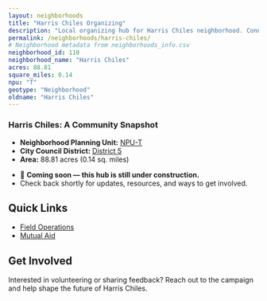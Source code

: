 ```yaml
---
layout: neighborhoods
title: "Harris Chiles Organizing"
description: "Local organizing hub for Harris Chiles neighborhood. Connect with field operations, mutual aid, and community organizing efforts."
permalink: /neighborhoods/harris-chiles/
# Neighborhood metadata from neighborhoods_info.csv
neighborhood_id: 110
neighborhood_name: "Harris Chiles"
acres: 88.81
square_miles: 0.14
npu: "T"
geotype: "Neighborhood"
oldname: "Harris Chiles"
---
```


### **Harris Chiles: A Community Snapshot**

  * **Neighborhood Planning Unit:** [NPU-T](https://www.atlantaga.gov/government/departments/city-planning/neighborhood-planning-units/neighborhood-and-npu-contacts)
  * **City Council District:** [District 5](https://citycouncil.atlantaga.gov/council-members/antonio-lewis)
  * **Area:** 88.81 acres (0.14 sq. miles)

- 🚧 **Coming soon — this hub is still under construction.**
- Check back shortly for updates, resources, and ways to get involved.

## Quick Links

- [Field Operations](./field-ops/)
- [Mutual Aid](./mutual-aid/)

## Get Involved

Interested in volunteering or sharing feedback? Reach out to the campaign and help shape the future of Harris Chiles.
